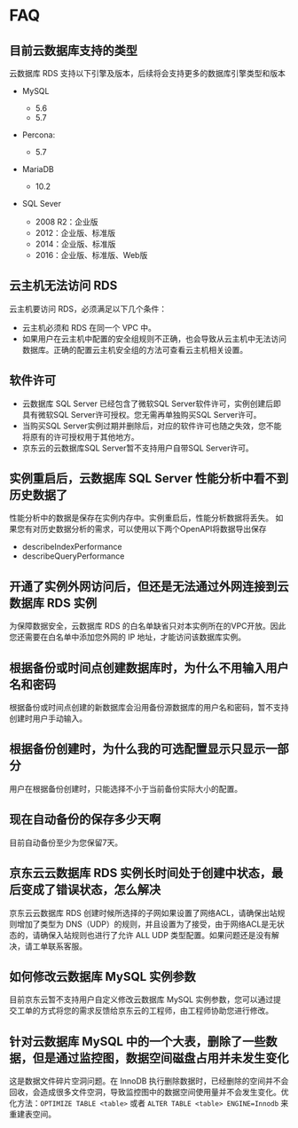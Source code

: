 # FAQ
## 目前云数据库支持的类型
云数据库 RDS 支持以下引擎及版本，后续将会支持更多的数据库引擎类型和版本

- MySQL
    - 5.6
    - 5.7
  
- Percona:
    - 5.7
  
- MariaDB
    - 10.2
  
- SQL Sever
    - 2008 R2：企业版
    - 2012：企业版、标准版
    - 2014：企业版、标准版
    - 2016：企业版、标准版、Web版

## 云主机无法访问 RDS
云主机要访问 RDS，必须满足以下几个条件：
  - 云主机必须和 RDS 在同一个 VPC 中。
  - 如果用户在云主机中配置的安全组规则不正确，也会导致从云主机中无法访问数据库。正确的配置云主机安全组的方法可查看云主机相关设置。

## 软件许可
- 云数据库 SQL Server 已经包含了微软SQL Server软件许可，实例创建后即具有微软SQL Server许可授权。您无需再单独购买SQL Server许可。
- 当购买SQL Server实例过期并删除后，对应的软件许可也随之失效，您不能将原有的许可授权用于其他地方。
- 京东云的云数据库SQL Server暂不支持用户自带SQL Server许可。

## 实例重启后，云数据库 SQL Server 性能分析中看不到历史数据了
性能分析中的数据是保存在实例内存中。实例重启后，性能分析数据将丢失。 如果您有对历史数据分析的需求，可以使用以下两个OpenAPI将数据导出保存
- describeIndexPerformance
- describeQueryPerformance

## 开通了实例外网访问后，但还是无法通过外网连接到云数据库 RDS 实例
为保障数据安全，云数据库 RDS 的白名单缺省只对本实例所在的VPC开放。因此您还需要在白名单中添加您外网的 IP 地址，才能访问该数据库实例。

## 根据备份或时间点创建数据库时，为什么不用输入用户名和密码
根据备份或时间点创建的新数据库会沿用备份源数据库的用户名和密码，暂不支持创建时用户手动输入。

## 根据备份创建时，为什么我的可选配置显示只显示一部分
用户在根据备份创建时，只能选择不小于当前备份实际大小的配置。

## 现在自动备份的保存多少天啊
目前自动备份至少为您保留7天。

## 京东云云数据库 RDS 实例长时间处于创建中状态，最后变成了错误状态，怎么解决
京东云云数据库 RDS 创建时候所选择的子网如果设置了网络ACL，请确保出站规则增加了类型为 DNS（UDP）的规则，并且设置为了接受，由于网络ACL是无状态的，请确保入站规则也进行了允许 ALL UDP 类型配置。如果问题还是没有解决，请工单联系客服。

## 如何修改云数据库 MySQL 实例参数
目前京东云暂不支持用户自定义修改云数据库 MySQL 实例参数，您可以通过提交工单的方式将您的需求反馈给京东云的工程师，由工程师协助您进行修改。

## 针对云数据库 MySQL 中的一个大表，删除了一些数据，但是通过监控图，数据空间磁盘占用并未发生变化
这是数据文件碎片空洞问题。在 InnoDB 执行删除数据时，已经删除的空间并不会回收，会造成很多文件空洞，导致监控图中的数据空间使用量并不会发生变化。优化方法：`OPTIMIZE TABLE <table>` 或者 `ALTER TABLE <table> ENGINE=Innodb` 来重建表空间。
